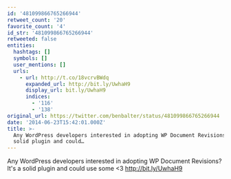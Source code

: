 ```yaml
---
id: '481099866765266944'
retweet_count: '20'
favorite_count: '4'
id_str: '481099866765266944'
retweeted: false
entities:
  hashtags: []
  symbols: []
  user_mentions: []
  urls:
    - url: http://t.co/18vcrvBWdq
      expanded_url: http://bit.ly/UwhaH9
      display_url: bit.ly/UwhaH9
      indices:
        - '116'
        - '138'
original_url: https://twitter.com/benbalter/status/481099866765266944
date: '2014-06-23T15:42:01.000Z'
title: >-
  Any WordPress developers interested in adopting WP Document Revisions? It's a
  solid plugin and could…
---
```


Any WordPress developers interested in adopting WP Document Revisions? It's a solid plugin and could use some &lt;3 http://bit.ly/UwhaH9
